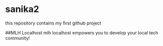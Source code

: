 # sanika2
this repository contains my first github project

##MLH Localhost
mlh localhost empowers you to develop your local tech community! 